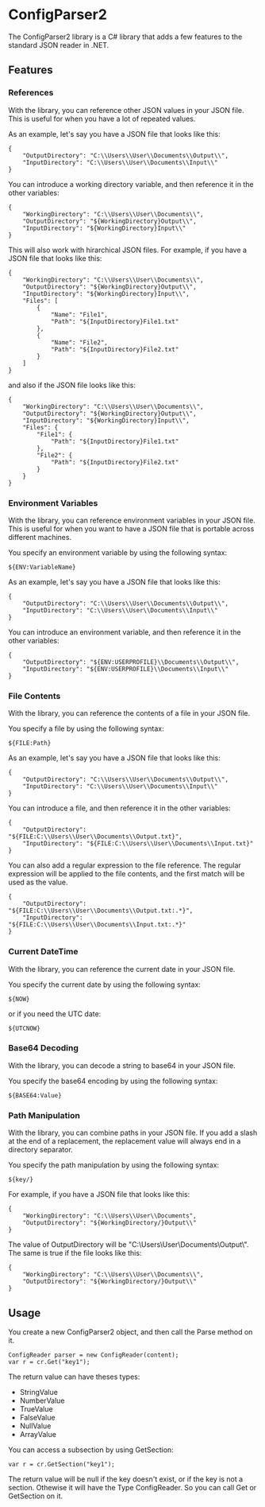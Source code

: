 # ConfigParser2

The ConfigParser2 library is a C# library that adds a few features to the standard
JSON reader in .NET.

## Features

### References

With the library, you can reference other JSON values in your JSON file. This
is useful for when you have a lot of repeated values.

As an example, let's say you have a JSON file that looks like this:

    {
        "OutputDirectory": "C:\\Users\\User\\Documents\\Output\\",
        "InputDirectory": "C:\\Users\\User\\Documents\\Input\\"
    }

You can introduce a working directory variable, and then reference it in the
other variables:

    {
        "WorkingDirectory": "C:\\Users\\User\\Documents\\",
        "OutputDirectory": "${WorkingDirectory}Output\\",
        "InputDirectory": "${WorkingDirectory}Input\\"
    }

This will also work with hirarchical JSON files. For example, if you have a
JSON file that looks like this:

    {
        "WorkingDirectory": "C:\\Users\\User\\Documents\\",
        "OutputDirectory": "${WorkingDirectory}Output\\",
        "InputDirectory": "${WorkingDirectory}Input\\",
        "Files": [
            {
                "Name": "File1",
                "Path": "${InputDirectory}File1.txt"
            },
            {
                "Name": "File2",
                "Path": "${InputDirectory}File2.txt"
            }
        ]
    }

and also if the JSON file looks like this:

    {
        "WorkingDirectory": "C:\\Users\\User\\Documents\\",
        "OutputDirectory": "${WorkingDirectory}Output\\",
        "InputDirectory": "${WorkingDirectory}Input\\",
        "Files": {
            "File1": {
                "Path": "${InputDirectory}File1.txt"
            },
            "File2": {
                "Path": "${InputDirectory}File2.txt"
            }
        }
    }


### Environment Variables

With the library, you can reference environment variables in your JSON file.
This is useful for when you want to have a JSON file that is portable across
different machines.

You specify an environment variable by using the following syntax:

    ${ENV:VariableName}

As an example, let's say you have a JSON file that looks like this:

    {
        "OutputDirectory": "C:\\Users\\User\\Documents\\Output\\",
        "InputDirectory": "C:\\Users\\User\\Documents\\Input\\"
    }

You can introduce an environment variable, and then reference it in the other
variables:

    {
        "OutputDirectory": "${ENV:USERPROFILE}\\Documents\\Output\\",
        "InputDirectory": "${ENV:USERPROFILE}\\Documents\\Input\\"
    }

### File Contents

With the library, you can reference the contents of a file in your JSON file.

You specify a file by using the following syntax:

    ${FILE:Path}

As an example, let's say you have a JSON file that looks like this:

    {
        "OutputDirectory": "C:\\Users\\User\\Documents\\Output\\",
        "InputDirectory": "C:\\Users\\User\\Documents\\Input\\"
    }

You can introduce a file, and then reference it in the other variables:

    {
        "OutputDirectory": "${FILE:C:\\Users\\User\\Documents\\Output.txt}",
        "InputDirectory": "${FILE:C:\\Users\\User\\Documents\\Input.txt}"
    }

You can also add a regular expression to the file reference. The regular
expression will be applied to the file contents, and the first match will be
used as the value.

    {
        "OutputDirectory": "${FILE:C:\\Users\\User\\Documents\\Output.txt:.*}",
        "InputDirectory": "${FILE:C:\\Users\\User\\Documents\\Input.txt:.*}"
    }


### Current DateTime

With the library, you can reference the current date in your JSON file.

You specify the current date by using the following syntax:

    ${NOW}

or if you need the UTC date:

    ${UTCNOW}

### Base64 Decoding

With the library, you can decode a string to base64 in your JSON file.

You specify the base64 encoding by using the following syntax:

    ${BASE64:Value}

### Path Manipulation

With the library, you can combine paths in your JSON file. If you add a slash at the 
end of a replacement, the replacement value will always end in a directory separator.

You specify the path manipulation by using the following syntax:

    ${key/}

For example, if you have a JSON file that looks like this:

    {
        "WorkingDirectory": "C:\\Users\\User\\Documents",
        "OutputDirectory": "${WorkingDirectory/}Output\\"
    }

The value of OutputDirectory will be "C:\\Users\\User\\Documents\\Output\\".
The same is true if the file looks like this:

    {
        "WorkingDirectory": "C:\\Users\\User\\Documents\\",
        "OutputDirectory": "${WorkingDirectory/}Output\\"
    }


## Usage

You create a new ConfigParser2 object, and then call the Parse method on it.

    ConfigReader parser = new ConfigReader(content);
    var r = cr.Get("key1");

The return value can have theses types:

* StringValue
* NumberValue
* TrueValue
* FalseValue
* NullValue
* ArrayValue

You can access a subsection by using GetSection:

    var r = cr.GetSection("key1");

The return value will be null if the key doesn't exist, or if the key is not a
section. Othewise it will have the Type ConfigReader. So you can call Get or
GetSection on it.



